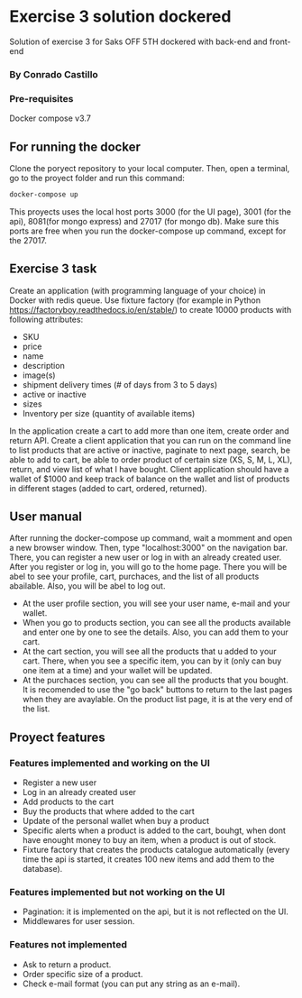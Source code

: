# Exercise 3 solution dockered
Solution of exercise 3 for Saks OFF 5TH dockered with back-end and front-end

### By Conrado Castillo

### Pre-requisites

Docker compose v3.7

## For running the docker

Clone the poryect repository to your local computer. Then, open a terminal, go to the proyect folder and run this command:

```bash
docker-compose up
```
This proyects uses the local host ports 3000 (for the UI page), 3001 (for the api), 8081(for mongo express) and 27017 (for mongo db).
Make sure this ports are free when you run the docker-compose up command, except for the 27017.

## Exercise 3 task

Create an application (with programming language of your choice) in Docker with redis queue.  Use fixture factory (for example in Python https://factoryboy.readthedocs.io/en/stable/) to create 10000 products with following attributes:

- SKU 
- price 
- name
- description
- image(s)
- shipment delivery times (# of days from 3 to 5 days)
- active or inactive
- sizes
- Inventory per size (quantity of available items)

In the application create a cart to add more than one item, create order and return API.  Create a client application that you can run on the command line to list products that are active or inactive, paginate to next page, search, be able to add to cart, be able to order product of certain size (XS, S, M, L, XL), return, and view list of what I have bought.  Client application should have a wallet of $1000 and keep track of balance on the wallet and list of products in different stages (added to cart, ordered, returned).

## User manual

After running the docker-compose up command, wait a momment and open a new browser window. Then, type "localhost:3000" on the navigation bar.
There, you can register a new user or log in with an already created user.
After you register or log in, you will go to the home page. There you will be abel to see your profile, cart, purchaces, and the list of all products abailable. Also, you will be abel to log out.
- At the user profile section, you will see your user name, e-mail and your wallet.
- When you go to products section, you can see all the products available and enter one by one to see the details. Also, you can add them to your cart.
- At the cart section, you will see all the products that u added to your cart. There, when you see a specific item, you can by it (only can buy one item at a time) and your wallet will be updated.
- At the purchaces section, you can see all the products that you bought.
It is recomended to use the "go back" buttons to return to the last pages when they are avaylable. On the product list page, it is at the very end of the
list.

## Proyect features

### Features implemented and working on the UI

- Register a new user
- Log in an already created user
- Add products to the cart
- Buy the products that where added to the cart
- Update of the personal wallet when buy a product
- Specific alerts when a product is added to the cart, bouhgt, when dont have enought money to buy an item, when a product is out of stock.
- Fixture factory that creates the products catalogue automatically (every time the api is started, it creates 100 new items and add them to the database).

### Features implemented but not working on the UI

- Pagination: it is implemented on the api, but it is not reflected on the UI.
- Middlewares for user session.

### Features not implemented

- Ask to return a product.
- Order specific size of a product.
- Check e-mail format (you can put any string as an e-mail).
